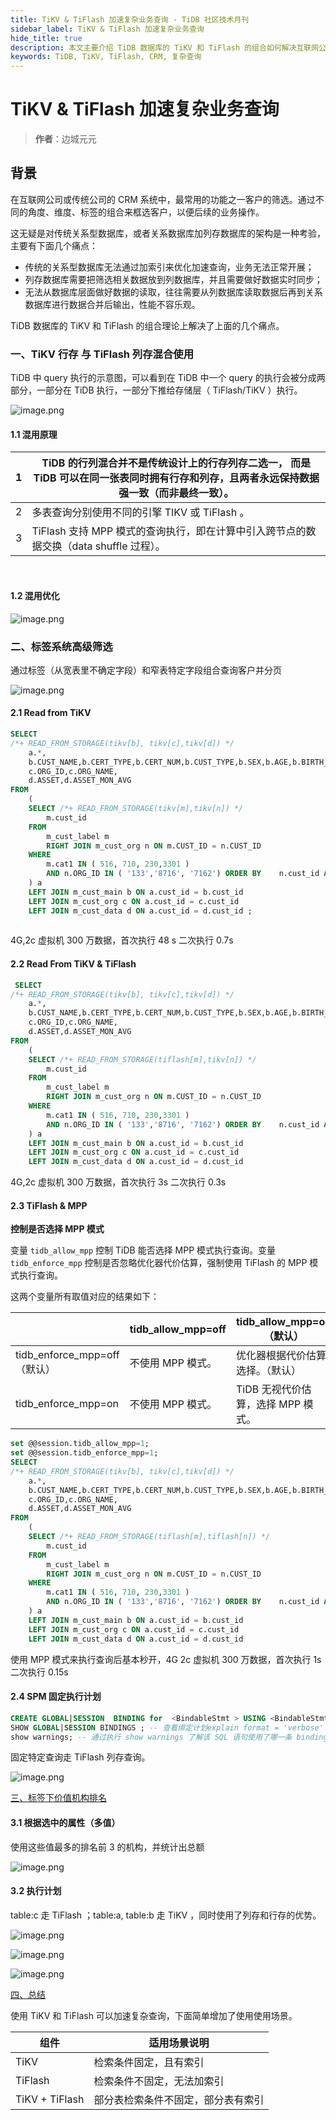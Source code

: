 ```yaml
---
title: TiKV & TiFlash 加速复杂业务查询 - TiDB 社区技术月刊
sidebar_label: TiKV & TiFlash 加速复杂业务查询
hide_title: true
description: 本文主要介绍 TiDB 数据库的 TiKV 和 TiFlash 的组合如何解决互联网公司或传统公司的 CRM 系统中客户的筛选功能上的一些痛点。
keywords: TiDB, TiKV, TiFlash, CRM, 复杂查询
---
```


# TiKV & TiFlash 加速复杂业务查询

> **作者**：边城元元

## 背景

在互联网公司或传统公司的 CRM 系统中，最常用的功能之一客户的筛选。通过不同的角度、维度、标签的组合来框选客户，以便后续的业务操作。

这无疑是对传统关系型数据库，或者关系数据库加列存数据库的架构是一种考验，主要有下面几个痛点：

- 传统的关系型数据库无法通过加索引来优化加速查询，业务无法正常开展；
- 列存数据库需要把筛选相关数据放到列数据库，并且需要做好数据实时同步；
- 无法从数据库层面做好数据的读取，往往需要从列数据库读取数据后再到关系数据库进行数据合并后输出，性能不容乐观。

TiDB 数据库的 TiKV 和 TiFlash 的组合理论上解决了上面的几个痛点。

### 一、TiKV 行存 与 TiFlash 列存混合使用

TiDB 中 query 执行的示意图，可以看到在 TiDB 中一个 query 的执行会被分成两部分，一部分在 TiDB 执行，一部分下推给存储层（ TiFlash/TiKV ）执行。

![image.png](https://tidb-blog.oss-cn-beijing.aliyuncs.com/media/image-1657792339094.png)

#### 1.1 混用原理

| 1    | TiDB 的行列混合并不是传统设计上的行存列存二选一， 而是 TiDB 可以在同一张表同时拥有行存和列存，且两者永远保持数据强一致（而非最终一致）。 |
| ---- | ------------------------------------------------------------ |
| 2    | 多表查询分别使用不同的引擎 TIKV 或 TiFlash 。                |
| 3    | TiFlash 支持 MPP 模式的查询执行，即在计算中引入跨节点的数据交换（data shuffle 过程）。 |

​     

#### 1.2 混用优化

![image.png](https://tidb-blog.oss-cn-beijing.aliyuncs.com/media/image-1657792559953.png)



### 二、标签系统高级筛选

通过标签（从宽表里不确定字段）和窄表特定字段组合查询客户并分页

![image.png](https://tidb-blog.oss-cn-beijing.aliyuncs.com/media/image-1657792574052.png)

#### 2.1 Read from TiKV

```sql
SELECT 
/*+ READ_FROM_STORAGE(tikv[b], tikv[c],tikv[d]) */
	a.*,
	b.CUST_NAME,b.CERT_TYPE,b.CERT_NUM,b.CUST_TYPE,b.SEX,b.AGE,b.BIRTH_DT,
	c.ORG_ID,c.ORG_NAME,
	d.ASSET,d.ASSET_MON_AVG 
FROM
	(
	SELECT /*+ READ_FROM_STORAGE(tikv[m],tikv[n]) */
		m.cust_id 
	FROM
		m_cust_label m
		RIGHT JOIN m_cust_org n ON m.CUST_ID = n.CUST_ID 
	WHERE
		m.cat1 IN ( 516, 710, 230,3301 ) 
		AND n.ORG_ID IN ( '133','8716', '7162') ORDER BY	n.cust_id ASC 	LIMIT 100 
	) a
	LEFT JOIN m_cust_main b ON a.cust_id = b.cust_id
	LEFT JOIN m_cust_org c ON a.cust_id = c.cust_id
	LEFT JOIN m_cust_data d ON a.cust_id = d.cust_id ;
	
```

4G,2c 虚拟机 300 万数据，首次执行 48 s  二次执行 0.7s

#### 2.2 Read From TiKV & TiFlash

```sql
 SELECT 
/*+ READ_FROM_STORAGE(tikv[b], tikv[c],tikv[d]) */
	a.*,
	b.CUST_NAME,b.CERT_TYPE,b.CERT_NUM,b.CUST_TYPE,b.SEX,b.AGE,b.BIRTH_DT,
	c.ORG_ID,c.ORG_NAME,
	d.ASSET,d.ASSET_MON_AVG 
FROM
	(
	SELECT /*+ READ_FROM_STORAGE(tiflash[m],tikv[n]) */
		m.cust_id 
	FROM
		m_cust_label m
		RIGHT JOIN m_cust_org n ON m.CUST_ID = n.CUST_ID 
	WHERE
		m.cat1 IN ( 516, 710, 230,3301 ) 
		AND n.ORG_ID IN ( '133','8716', '7162') ORDER BY	n.cust_id ASC 	LIMIT 100 
	) a
	LEFT JOIN m_cust_main b ON a.cust_id = b.cust_id
	LEFT JOIN m_cust_org c ON a.cust_id = c.cust_id
	LEFT JOIN m_cust_data d ON a.cust_id = d.cust_id 
```

4G,2c 虚拟机 300 万数据，首次执行 3s  二次执行 0.3s

#### 2.3 TiFlash & MPP

**控制是否选择 MPP 模式**

变量 `tidb_allow_mpp` 控制 TiDB 能否选择 MPP 模式执行查询。变量 `tidb_enforce_mpp` 控制是否忽略优化器代价估算，强制使用 TiFlash 的 MPP 模式执行查询。

这两个变量所有取值对应的结果如下：

|                              | tidb_allow_mpp=off | tidb_allow_mpp=on（默认）          |
| ---------------------------- | ------------------ | ---------------------------------- |
| tidb_enforce_mpp=off（默认） | 不使用 MPP 模式。  | 优化器根据代价估算选择。（默认）   |
| tidb_enforce_mpp=on          | 不使用 MPP 模式。  | TiDB 无视代价估算，选择 MPP 模式。 |

```sql
set @@session.tidb_allow_mpp=1;
set @@session.tidb_enforce_mpp=1;
SELECT 
/*+ READ_FROM_STORAGE(tikv[b], tikv[c],tikv[d]) */
	a.*,
	b.CUST_NAME,b.CERT_TYPE,b.CERT_NUM,b.CUST_TYPE,b.SEX,b.AGE,b.BIRTH_DT,
	c.ORG_ID,c.ORG_NAME,
	d.ASSET,d.ASSET_MON_AVG 
FROM
	(
	SELECT /*+ READ_FROM_STORAGE(tiflash[m],tiflash[n]) */
		m.cust_id 
	FROM
		m_cust_label m
		RIGHT JOIN m_cust_org n ON m.CUST_ID = n.CUST_ID 
	WHERE
		m.cat1 IN ( 516, 710, 230,3301 ) 
		AND n.ORG_ID IN ( '133','8716', '7162') ORDER BY	n.cust_id ASC 	LIMIT 100 
	) a
	LEFT JOIN m_cust_main b ON a.cust_id = b.cust_id
	LEFT JOIN m_cust_org c ON a.cust_id = c.cust_id
	LEFT JOIN m_cust_data d ON a.cust_id = d.cust_id 
```

使用 MPP 模式来执行查询后基本秒开，4G 2c 虚拟机 300 万数据，首次执行 1s  二次执行 0.15s

#### 2.4 SPM 固定执行计划

```sql
CREATE GLOBAL|SESSION  BINDING for	<BindableStmt > USING <BindableStmt2>
SHOW GLOBAL|SESSION BINDINGS ; -- 查看绑定计划explain format = 'verbose' <BindableStmt2>;
show warnings; -- 通过执行 show warnings 了解该 SQL 语句使用了哪一条 binding
```

固定特定查询走 TiFlash 列存查询。

![image.png](https://tidb-blog.oss-cn-beijing.aliyuncs.com/media/image-1657792594037.png)

[三、标签下价值机构排名](https://tidb.net/blog/34dcd203#三、标签下价值机构排名)

#### 3.1 根据选中的属性（多值）

使用这些值最多的排名前 3 的机构，并统计出总额

![image.png](https://tidb-blog.oss-cn-beijing.aliyuncs.com/media/image-1657792611578.png)

#### 3.2 执行计划

table:c 走 TiFlash ；table:a, table:b 走 TiKV ，同时使用了列存和行存的优势。

![image.png](https://tidb-blog.oss-cn-beijing.aliyuncs.com/media/image-1657792618459.png)

![image.png](https://tidb-blog.oss-cn-beijing.aliyuncs.com/media/image-1657792627661.png)

![image.png](https://tidb-blog.oss-cn-beijing.aliyuncs.com/media/image-1657792633981.png)

[四、总结](https://tidb.net/blog/34dcd203#四、总结)

使用 TiKV 和 TiFlash 可以加速复杂查询，下面简单增加了使用使用场景。

| **组件**       | **适用场景说明**                   |
| -------------- | ---------------------------------- |
| TiKV           | 检索条件固定，且有索引             |
| TiFlash        | 检索条件不固定，无法加索引         |
| TiKV + TiFlash | 部分表检索条件不固定，部分表有索引 |